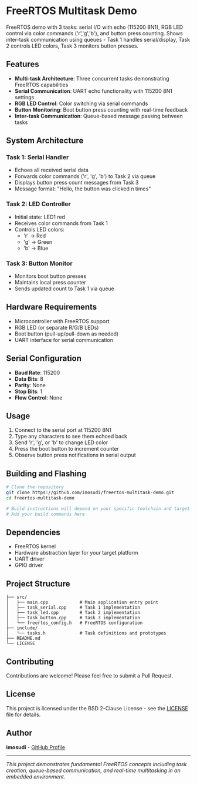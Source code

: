 # FreeRTOS Multitask Demo

FreeRTOS demo with 3 tasks: serial I/O with echo (115200 8N1), RGB LED control via color commands ('r','g','b'), and button press counting. Shows inter-task communication using queues - Task 1 handles serial/display, Task 2 controls LED colors, Task 3 monitors button presses.

## Features

- **Multi-task Architecture**: Three concurrent tasks demonstrating FreeRTOS capabilities
- **Serial Communication**: UART echo functionality with 115200 8N1 settings
- **RGB LED Control**: Color switching via serial commands
- **Button Monitoring**: Boot button press counting with real-time feedback
- **Inter-task Communication**: Queue-based message passing between tasks

## System Architecture

### Task 1: Serial Handler
- Echoes all received serial data
- Forwards color commands ('r', 'g', 'b') to Task 2 via queue
- Displays button press count messages from Task 3
- Message format: "Hello, the button was clicked n times"

### Task 2: LED Controller
- Initial state: LED1 red
- Receives color commands from Task 1
- Controls LED colors:
  - 'r' → Red
  - 'g' → Green
  - 'b' → Blue

### Task 3: Button Monitor
- Monitors boot button presses
- Maintains local press counter
- Sends updated count to Task 1 via queue

## Hardware Requirements

- Microcontroller with FreeRTOS support
- RGB LED (or separate R/G/B LEDs)
- Boot button (pull-up/pull-down as needed)
- UART interface for serial communication

## Serial Configuration

- **Baud Rate**: 115200
- **Data Bits**: 8
- **Parity**: None
- **Stop Bits**: 1
- **Flow Control**: None

## Usage

1. Connect to the serial port at 115200 8N1
2. Type any characters to see them echoed back
3. Send 'r', 'g', or 'b' to change LED color
4. Press the boot button to increment counter
5. Observe button press notifications in serial output

## Building and Flashing

```bash
# Clone the repository
git clone https://github.com/imosudi/freertos-multitask-demo.git
cd freertos-multitask-demo

# Build instructions will depend on your specific toolchain and target
# Add your build commands here
```

## Dependencies

- FreeRTOS kernel
- Hardware abstraction layer for your target platform
- UART driver
- GPIO driver

## Project Structure

```
├── src/
│   ├── main.cpp            # Main application entry point
│   ├── task_serial.cpp     # Task 1 implementation
│   ├── task_led.cpp        # Task 2 implementation
│   ├── task_button.cpp     # Task 3 implementation
│   └── freertos_config.h   # FreeRTOS configuration
├── include/
│   └── tasks.h             # Task definitions and prototypes
├── README.md
└── LICENSE
```

## Contributing

Contributions are welcome! Please feel free to submit a Pull Request.

## License

This project is licensed under the BSD 2-Clause License - see the [LICENSE](LICENSE) file for details.

## Author

**imosudi** - [GitHub Profile](https://github.com/imosudi)

---

*This project demonstrates fundamental FreeRTOS concepts including task creation, queue-based communication, and real-time multitasking in an embedded environment.*